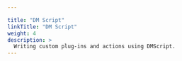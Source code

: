 ```yaml
---

title: "DM Script"
linkTitle: "DM Script"
weight: 4
description: >
  Writing custom plug-ins and actions using DMScript.
---
```

